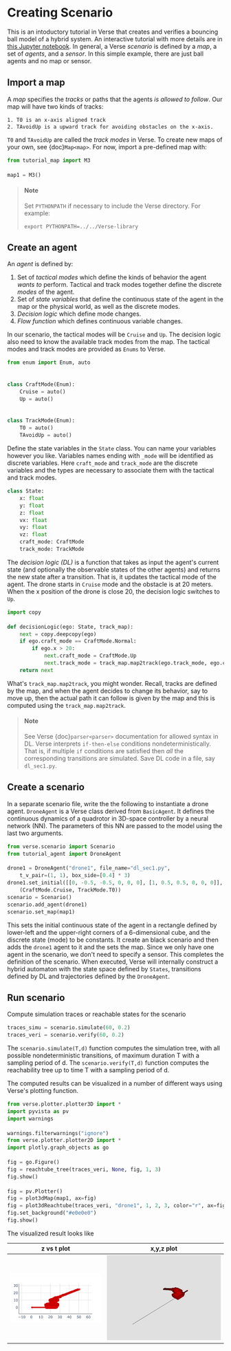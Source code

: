 # Creating Scenario
This is an intoductory tutorial in Verse that creates and verifies a bouncing ball model of a hybrid system. An interactive tutorial with more details are in [this Jupyter notebook](https://github.com/AutoVerse-ai/Verse-library/blob/main/tutorial/tutorial.ipynb). In general, a Verse *scenario* is defined by a *map*, a set of *agents*, and a *sensor*. In this simple example, there are just ball agents and no map or sensor. 

## Import a map
A *map* specifies the *tracks* or paths that the agents *is allowed to follow*. Our map will have two kinds of tracks: 

    1. T0 is an x-axis aligned track 
    2. TAvoidUp is a upward track for avoiding obstacles on the x-axis. 

<code>T0</code> and <code>TAvoidUp</code> are called the *track modes* in  Verse. To create new maps of your own, see {doc}`Map<map>`. For now, import a pre-defined map with:

```python
from tutorial_map import M3

map1 = M3()
```

> ####  **Note**
> Set <code>PYTHONPATH</code> if necessary to include the Verse directory. For example:
> ```shell
> export PYTHONPATH=../../Verse-library
>```

## Create an agent
An *agent* is defined by:

1. Set of *tactical modes* which define the kinds of behavior the agent *wants to* perform. Tactical and track modes together define the discrete *modes* of the agent. 
2. Set of *state variables* that define the continuous state of the agent in the map or the physical world, as well as the discrete modes.
3. *Decision logic* which define mode changes. 
4. *Flow function* which defines continuous variable changes. 

In our scenario, the tactical modes will be <code>Cruise</code> and <code>Up</code>. The decision logic also need to know the available track modes from the map. The tactical modes and track modes are provided as <code>Enums</code> to Verse.

```python
from enum import Enum, auto


class CraftMode(Enum):
    Cruise = auto()
    Up = auto()


class TrackMode(Enum):
    T0 = auto()
    TAvoidUp = auto()
```

Define the state variables in the <code>State</code> class. You can name your variables however you like. Variables names ending with <code>_mode</code> will be identified as  discrete variables. Here <code>craft_mode</code> and <code>track_mode</code> are the discrete variables and the types are necessary to associate them with the  tactical and track modes.

```python
class State:
    x: float
    y: float
    z: float
    vx: float
    vy: float
    vz: float
    craft_mode: CraftMode
    track_mode: TrackMode
```

The *decision logic (DL)* is a function that takes as input the agent's current state (and optionally the observable states of the other agents) and returns the new state after a transition. That is, it  updates the tactical mode of the agent. The drone starts in <code>Cruise</code> mode and the obstacle is at 20 meters. When the x position of the drone is close 20, the decision logic switches to <code>Up</code>. 

```python
import copy

def decisionLogic(ego: State, track_map):
    next = copy.deepcopy(ego)
    if ego.craft_mode == CraftMode.Normal:
        if ego.x > 20:
            next.craft_mode = CraftMode.Up
            next.track_mode = track_map.map2track(ego.track_mode, ego.craft_mode, CraftMode.Up)
    return next
```

What's <code>track_map.map2track</code>, you might wonder. Recall, tracks are defined by the map, and when the agent decides to change its behavior, say to move up, then the actual path it can follow is given by the map and this is computed using the <code>track_map.map2track</code>. 

> ####  **Note**
> See Verse {doc}`parser<parser>` documentation for allowed syntax in DL. Verse interprets <code>if-then-else</code> conditions nondeterministically. That is, if multiple <code>if</code> conditions are satisfied then *all* the corresponding transitions are simulated.
Save DL code in a file, say <code>dl_sec1.py</code>. 

## Create a scenario

In a separate scenario file, write the the following to instantiate a drone agent. <code>DroneAgent</code> is a Verse class derived from <code>BasicAgent</code>. It defines the continuous dynamics of a quadrotor in 3D-space controller by a neural network (NN). The parameters of this NN are passed to the model using the last two arguments.

```python
from verse.scenario import Scenario
from tutorial_agent import DroneAgent

drone1 = DroneAgent("drone1", file_name="dl_sec1.py",
    t_v_pair=(1, 1), box_side=[0.4] * 3)
drone1.set_initial([[0, -0.5, -0.5, 0, 0, 0], [1, 0.5, 0.5, 0, 0, 0]],
    (CraftMode.Cruise, TrackMode.T0))
scenario = Scenario()
scenario.add_agent(drone1)
scenario.set_map(map1)
```

This sets the initial continuous state of the agent in a rectangle defined by lower-left and the upper-right corners of a 6-dimensional cube, and the discrete state (mode) to be constants. It create an black scenario and then adds the <code>drone1</code> agent to it and the sets the map. Since we only have one agent in the scenario, we don't need to specify a sensor. This completes the definition of the scenario. When executed, Verse will internally construct a hybrid automaton with the state space defined by <code>States</code>, transitions defined by DL and trajectories defined by the <code>DroneAgent</code>.

## Run scenario

Compute simulation traces or reachable states for the scenario
```python
traces_simu = scenario.simulate(60, 0.2)
traces_veri = scenario.verify(60, 0.2)
```

The <code>scenario.simulate(T,d)</code> function computes the simulation tree, with all possible nondeterministic transitions, of maximum duration T with a sampling period of d. The <code>scenario.verify(T,d)</code> function computes the  reachability tree up to time T with a sampling period of d. 


The computed results can be visualized in a number of different ways using Verse's plotting function. 

```python
from verse.plotter.plotter3D import *
import pyvista as pv
import warnings

warnings.filterwarnings("ignore")
from verse.plotter.plotter2D import *
import plotly.graph_objects as go

fig = go.Figure()
fig = reachtube_tree(traces_veri, None, fig, 1, 3)
fig.show()

fig = pv.Plotter()
fig = plot3dMap(map1, ax=fig)
fig = plot3dReachtube(traces_veri, "drone1", 1, 2, 3, color="r", ax=fig)
fig.set_background("#e0e0e0")
fig.show()
```

The visualized result looks like

z vs t plot             |  x,y,z plot
:-------------------------:|:-------------------------:
![](figs/newplot.png)     |  ![](figs/output.png)